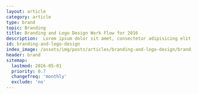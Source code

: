 ```yaml
---
layout: article
category: article
type: brand
topic: Branding
title: Branding and Logo Design Work Flow for 2016
description:  Lorem ipsum dolor sit amet, consectetur adipisicing elit, sed do eiusmod tempor incididunt ut labore et dolore magna a ...
id: branding-and-logo-design
index_image: /assets/img/posts/articles/branding-and-logo-design/branding-and-logo-design.jpg
header: brand
sitemap:
  lastmod: 2016-05-01
  priority: 0.7
  changefreq: 'monthly'
  exclude: 'no'
---
```

